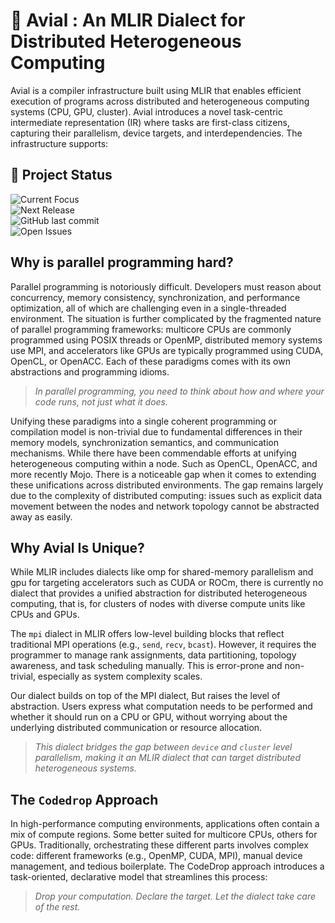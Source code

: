 # 🥗 Avial : An MLIR Dialect for Distributed Heterogeneous Computing
Avial is a compiler infrastructure built using MLIR that enables efficient execution of programs across distributed and heterogeneous computing systems (CPU, GPU, cluster). Avial introduces a novel task-centric intermediate representation (IR) where tasks are first-class citizens, capturing their parallelism, device targets, and interdependencies. The infrastructure supports:

## 🚧 Project Status  
![Current Focus](https://img.shields.io/badge/Current_Focus-Topology_Aware_Optimizations-blue) <br>
![Next Release](https://img.shields.io/badge/Next_Release-Multicore_+_GPU_+_Topology_Aware_Scheduling-white) <br>
![GitHub last commit](https://img.shields.io/github/last-commit/johnmaxrin/avial?color=teal)<br>
![Open Issues](https://img.shields.io/github/issues-raw/johnmaxrin/avial?label=issues)  


## Why is parallel programming hard?

Parallel programming is notoriously difficult. Developers must reason about concurrency, memory consistency, synchronization, and performance optimization, all of which are challenging even in a single-threaded environment. The situation is further complicated by the fragmented nature of parallel programming frameworks: multicore CPUs are commonly programmed using POSIX threads or OpenMP, distributed memory systems use MPI, and accelerators like GPUs are typically programmed using CUDA, OpenCL, or OpenACC. Each of these paradigms comes with its own abstractions and programming idioms.

> _In parallel programming, you need to think about how and where your code runs, not just what it does._

Unifying these paradigms into a single coherent programming or compilation model is non-trivial due to fundamental differences in their memory models, synchronization semantics, and communication mechanisms. While there have been commendable efforts at unifying heterogeneous computing within a node. Such as OpenCL, OpenACC, and more recently Mojo. There is a noticeable gap when it comes to extending these unifications across distributed environments. The gap remains largely due to the complexity of distributed computing: issues such as explicit data movement between the nodes and network topology cannot be abstracted away as easily.

## Why Avial Is Unique?

While MLIR includes dialects like omp for shared-memory parallelism and gpu for targeting accelerators such as CUDA or ROCm, there is currently no dialect that provides a unified abstraction for distributed heterogeneous computing, that is, for clusters of nodes with diverse compute units like CPUs and GPUs.

The `mpi` dialect in MLIR offers low-level building blocks that reflect traditional MPI operations (e.g., `send`, `recv`, `bcast`). However, it requires the programmer to manage rank assignments, data partitioning, topology awareness, and task scheduling manually. This is error-prone and non-trivial, especially as system complexity scales.

Our dialect builds on top of the MPI dialect, But raises the level of abstraction. Users express what computation needs to be performed and whether it should run on a CPU or GPU, without worrying about the underlying distributed communication or resource allocation. 

> _This dialect bridges the gap between `device` and `cluster` level parallelism, making it an MLIR dialect that can target distributed heterogeneous systems._

## The `Codedrop` Approach
In  high-performance computing environments, applications often contain a mix of compute regions. Some better suited for multicore CPUs, others for GPUs. Traditionally, orchestrating these different parts involves complex code: different frameworks (e.g., OpenMP, CUDA, MPI), manual device management, and tedious boilerplate. The CodeDrop approach introduces a task-oriented, declarative model that streamlines this process:
> _Drop your computation. Declare the target. Let the dialect take care of the rest._

